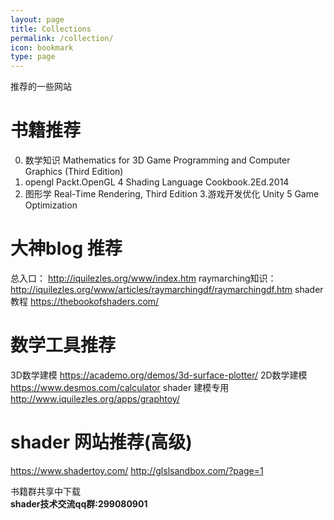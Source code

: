 ```yaml
---
layout: page
title: Collections
permalink: /collection/
icon: bookmark
type: page
---
```


推荐的一些网站


# 书籍推荐
0. 数学知识
  Mathematics for 3D Game Programming and Computer Graphics (Third Edition)
1. opengl 
  Packt.OpenGL 4 Shading Language Cookbook.2Ed.2014
2. 图形学
  Real-Time Rendering, Third Edition
3.游戏开发优化
  Unity 5 Game Optimization

# 大神blog 推荐
  总入口：
  http://iquilezles.org/www/index.htm
  raymarching知识：
  http://iquilezles.org/www/articles/raymarchingdf/raymarchingdf.htm
  shader 教程
  https://thebookofshaders.com/

# 数学工具推荐
  3D数学建模
  https://academo.org/demos/3d-surface-plotter/
  2D数学建模
  https://www.desmos.com/calculator
  shader 建模专用
  http://www.iquilezles.org/apps/graphtoy/

# shader 网站推荐(高级)
  https://www.shadertoy.com/
  http://glslsandbox.com/?page=1

书籍群共享中下载  
**shader技术交流qq群:299080901**